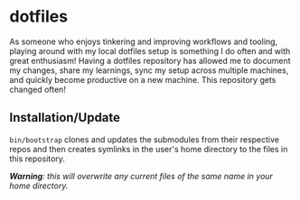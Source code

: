 # dotfiles

As someone who enjoys tinkering and improving workflows and tooling, playing around with my local dotfiles setup is something I do often and with great enthusiasm! Having a dotfiles repository has allowed me to document my changes, share my learnings, sync my setup across multiple machines, and quickly become productive on a new machine. This repository gets changed often!

## Installation/Update
`bin/bootstrap` clones and updates the submodules from their respective repos and then creates symlinks in the user's home directory to the files in this repository.

*__Warning__: this will overwrite any current files of the same name in your home directory.*
